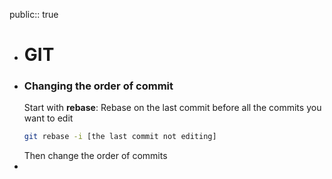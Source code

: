 public:: true

- # GIT
- ### Changing the order of commit
  Start with **rebase**:
  Rebase on the last commit before all the commits you want to edit
  ```bash
  git rebase -i [the last commit not editing]
  ```
  Then change the order of commits
-